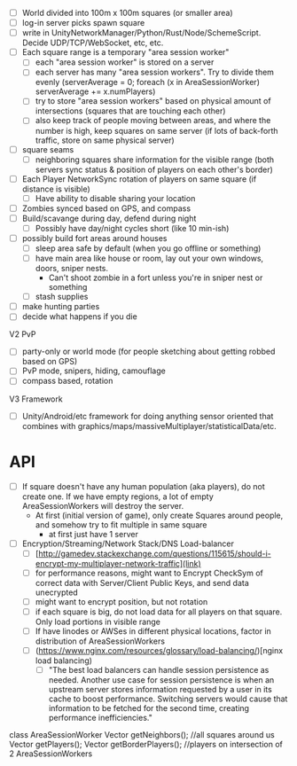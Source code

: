 - [ ] World divided into 100m x 100m squares (or smaller area)
- [ ] log-in server picks spawn square
- [ ] write in UnityNetworkManager/Python/Rust/Node/SchemeScript. Decide UDP/TCP/WebSocket, etc, etc.
- [ ] Each square range is a temporary "area session worker"
	- [ ] each "area session worker" is stored on a server
	- [ ] each server has many "area session workers". Try to divide them evenly (serverAverage = 0; foreach (x in AreaSessionWorker) serverAverage += x.numPlayers)
	- [ ] try to store "area session workers" based on physical amount of intersections (squares that are touching each other)
	- [ ] also keep track of people moving between areas, and where the number is high, keep squares on same server (if lots of back-forth traffic, store on same physical server)
- [ ] square seams
	- [ ] neighboring squares share information for the visible range (both servers sync status & position of players on each other's border)
- [ ] Each Player NetworkSync rotation of players on same square (if distance is visible)
	- [ ] Have ability to disable sharing your location
- [ ] Zombies synced based on GPS, and compass
- [ ] Build/scavange during day, defend during night
	- [ ] Possibly have day/night cycles short (like 10 min-ish)
- [ ] possibly build fort areas around houses
	- [ ] sleep area safe by default (when you go offline or something)
	- [ ] have main area like house or room, lay out your own windows, doors, sniper nests.
		- Can't shoot zombie in a fort unless you're in sniper nest or something
	- [ ] stash supplies
- [ ] make hunting parties
- [ ] decide what happens if you die

V2 PvP
- [ ] party-only or world mode (for people sketching about getting robbed based on GPS)
- [ ] PvP mode, snipers, hiding, camouflage
- [ ] compass based, rotation

V3 Framework
- [ ] Unity/Android/etc framework for doing anything sensor oriented that combines with graphics/maps/massiveMultiplayer/statisticalData/etc.


API
===
- [ ] If square doesn't have any human population (aka players), do not create one. If we have empty regions, a lot of empty AreaSessionWorkers will destroy the server.
	- At first (initial version of game), only create Squares around people, and somehow try to fit multiple in same square
		- at first just have 1 server
- [ ] Encryption/Streaming/Network Stack/DNS Load-balancer
   - [ ] [http://gamedev.stackexchange.com/questions/115615/should-i-encrypt-my-multiplayer-network-traffic](link)
   - [ ] for performance reasons, might want to Encrypt CheckSym of correct data with Server/Client Public Keys, and send data unecrypted
   - [ ] might want to encrypt position, but not rotation
   - [ ] if each square is big, do not load data for all players on that square. Only load portions in visible range
   - [ ] If have linodes or AWSes in different physical locations, factor in distribution of AreaSessionWorkers
   - [ ] (https://www.nginx.com/resources/glossary/load-balancing/)[nginx load balancing)
      - [ ] "The best load balancers can handle session persistence as needed. Another use case for session persistence is when an upstream server stores information requested by a user in its cache to boost performance. Switching servers would cause that information to be fetched for the second time, creating performance inefficiencies."

class AreaSessionWorker
	Vector<AreaSessionWorker> getNeighbors(); //all squares around us
	Vector<Player> getPlayers();
	Vector<Player> getBorderPlayers(); //players on intersection of 2 AreaSessionWorkers
	
